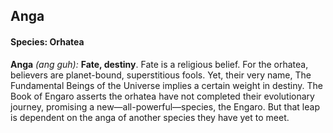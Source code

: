 ## Anga
#### Species: Orhatea

**Anga** *(ang guh):* **Fate, destiny**. Fate is a religious belief. For the orhatea, believers are planet-bound, superstitious fools. Yet, their very name, The Fundamental Beings of the Universe implies a certain weight in destiny. The Book of Engaro asserts the orhatea have not completed their evolutionary journey, promising a new—all-powerful—species, the Engaro. But that leap is dependent on the anga of another species they have yet to meet.
